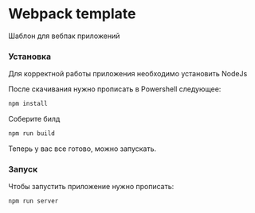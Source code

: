 # Webpack template

Шаблон для вебпак приложений

### Установка

Для корректной работы приложения необходимо устaновить NodeJs

После скачивания нужно прописать в Powershell следующее:

```sh
npm install
```

Соберите билд

```sh
npm run build
```

Теперь у вас все готово, можно запускать.

### Запуск

Чтобы запустить приложение нужно прописать:

```sh
npm run server
```
